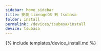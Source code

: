 ```yaml
---
sidebar: home_sidebar
title: 安装 LineageOS 到 tsubasa
folder: install
permalink: /devices/tsubasa/install
device: tsubasa
---
```

{% include templates/device_install.md %}
